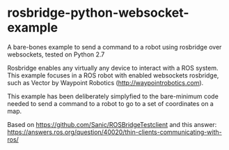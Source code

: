 # rosbridge-python-websocket-example
A bare-bones example to send a command to a robot using rosbridge over websockets, tested on Python 2.7

Rosbridge enables any virtually any device to interact with a ROS system.
This example focuses in a ROS robot with enabled websockets rosbridge, such as Vector by Waypoint Robotics (http://waypointrobotics.com).

This example has been deliberately simplyfied to the bare-minimum code needed to send a command to a robot to go to a set of coordinates on a map.

Based on
https://github.com/Sanic/ROSBridgeTestclient 
and this answer:
https://answers.ros.org/question/40020/thin-clients-communicating-with-ros/

